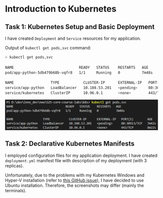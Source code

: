 # Introduction to Kubernetes

## Task 1: Kubernetes Setup and Basic Deployment

I have created `Deployment` and `Service` resources for my application.

Output of `kubectl get pods,svc` command:

```bash
> kubectl get pods,svc

NAME                              READY   STATUS    RESTARTS   AGE
pod/app-python-5db479b68b-vqfr8   1/1     Running   0          7m48s

NAME                 TYPE           CLUSTER-IP      EXTERNAL-IP   PORT(S)        AGE
service/app-python   LoadBalancer   10.108.53.201   <pending>     80:30913/TCP   7m42s
service/kubernetes   ClusterIP      10.96.0.1       <none>        443/TCP        8m22s
```

![Output of kubectl get pods,svc](./img/k8s_task1.png)

## Task 2: Declarative Kubernetes Manifests

I employed configuration files for my application deployment. I have created `deployment.yml` manifest file with description of my deployment (with 3 replicas).

Unfortunately, due to the problems with my Kubernetes Windows and Hyper-V installation (refer to [this GitHub issue](https://github.com/kubernetes/minikube/issues/19460)), I have decided to use Ubuntu installation. Therefore, the screenshots may differ (mainly the terminals).

<!-- TODO: I need to add screenshots of working config from Ubuntu VM :( -->
